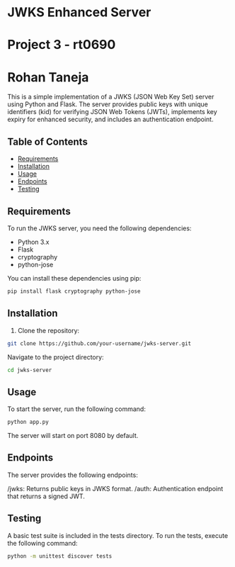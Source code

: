 # JWKS Enhanced Server
# Project 3 - rt0690
# Rohan Taneja

This is a simple implementation of a JWKS (JSON Web Key Set) server using Python and Flask. The server provides public keys with unique identifiers (kid) for verifying JSON Web Tokens (JWTs), implements key expiry for enhanced security, and includes an authentication endpoint.

## Table of Contents

- [Requirements](#requirements)
- [Installation](#installation)
- [Usage](#usage)
- [Endpoints](#endpoints)
- [Testing](#testing)

## Requirements

To run the JWKS server, you need the following dependencies:

- Python 3.x
- Flask
- cryptography
- python-jose

You can install these dependencies using pip:
```bash
pip install flask cryptography python-jose
```

## Installation

1. Clone the repository:

```bash
git clone https://github.com/your-username/jwks-server.git
```
Navigate to the project directory:
```bash
cd jwks-server
```
## Usage
To start the server, run the following command:

```bash
python app.py
```
The server will start on port 8080 by default.

## Endpoints
The server provides the following endpoints:

/jwks: Returns public keys in JWKS format.
/auth: Authentication endpoint that returns a signed JWT.
## Testing
A basic test suite is included in the tests directory. To run the tests, execute the following command:

```bash
python -m unittest discover tests
```
